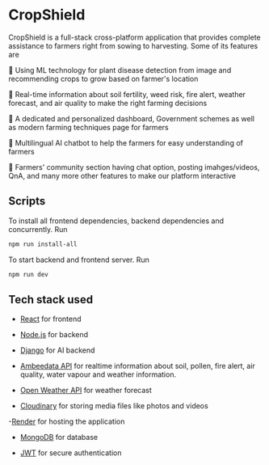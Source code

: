 # CropShield

CropShield is a full-stack cross-platform application that provides complete assistance to farmers right from sowing to harvesting.
Some of its features are

🎯 Using ML technology for plant disease detection from image and recommending crops to grow based on farmer's location

🎯 Real-time information about soil fertility, weed risk, fire alert, weather forecast, and air quality to make the right farming decisions

🎯 A dedicated and personalized dashboard, Government schemes as well as modern farming techniques page for farmers

🎯 Multilingual AI chatbot to  help the farmers for easy understanding of farmers 

🎯 Farmers' community section having chat option, posting imahges/videos, QnA, and many more other features to make our platform interactive

## Scripts

To install all frontend dependencies, backend dependencies and concurrently. Run

```sh
npm run install-all
```

To start backend and frontend server. Run

```sh
npm run dev
```

## Tech stack used

- [React](https://reactjs.org/) for frontend

- [Node.js](https://nodejs.org/) for backend

- [Django](https://www.djangoproject.com/) for AI backend

- [Ambeedata API](https://docs.ambeedata.com/#soil-latest-geospatial) for
 realtime information about soil, pollen, fire alert, air quality, water
 vapour and weather information.

- [Open Weather API](https://openweathermap.org/api) for weather forecast

- [Cloudinary](https://cloudinary.com/) for storing media files like photos
 and videos
 
 -[Render](https://render.com/) for hosting the application

- [MongoDB](https://www.mongodb.com/) for database

- [JWT](https://jwt.io/) for secure authentication

